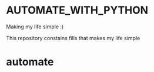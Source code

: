 # AUTOMATE_WITH_PYTHON
Making my life simple :)

  This repository constains fills that makes my life simple
  # automate

